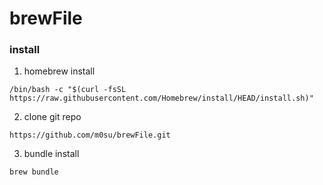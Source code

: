 # brewFile
### install
1. homebrew install
```shell
/bin/bash -c "$(curl -fsSL https://raw.githubusercontent.com/Homebrew/install/HEAD/install.sh)"
```

2. clone git repo
```
https://github.com/m0su/brewFile.git
```

3. bundle install
```
brew bundle
```
